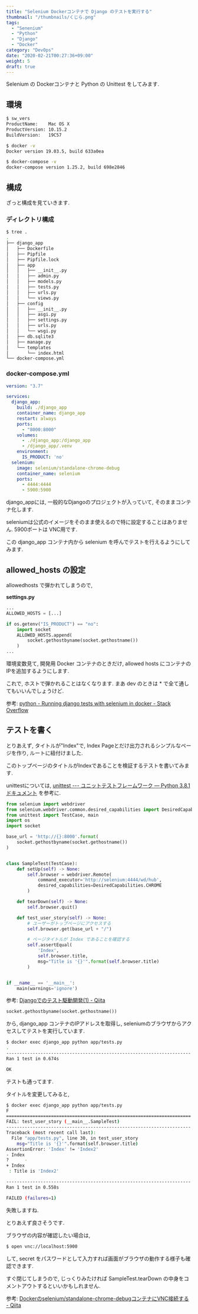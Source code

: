```yaml
---
title: "Selenium Dockerコンテナで Django のテストを実行する"
thumbnail: "/thumbnails/くじら.png"
tags:
  - "Senenium"
  - "Python"
  - "Django"
  - "Docker"
category: "DevOps"
date: "2020-02-21T00:27:36+09:00"
weight: 5
draft: true
---
```


Selenium の Dockerコンテナと Python の Unittest をしてみます.

## 環境

``` bash
$ sw_vers
ProductName:	Mac OS X
ProductVersion:	10.15.2
BuildVersion:	19C57

$ docker -v
Docker version 19.03.5, build 633a0ea

$ docker-compose -v
docker-compose version 1.25.2, build 698e2846
```

## 構成

ざっと構成を見ていきます.

### ディレクトリ構成

``` bash
$ tree .
.
├── django_app
│   ├── Dockerfile
│   ├── Pipfile
│   ├── Pipfile.lock
│   ├── app
│   │   ├── __init__.py
│   │   ├── admin.py
│   │   ├── models.py
│   │   ├── tests.py
│   │   ├── urls.py
│   │   └── views.py
│   ├── config
│   │   ├── __init__.py
│   │   ├── asgi.py
│   │   ├── settings.py
│   │   ├── urls.py
│   │   └── wsgi.py
│   ├── db.sqlite3
│   ├── manage.py
│   └── templates
│       └── index.html
└── docker-compose.yml
```

### docker-compose.yml

``` yml
version: "3.7"

services:
  django_app:
    build: ./django_app
    container_name: django_app
    restart: always
    ports:
      - "8000:8000"
    volumes:
      - ./django_app:/django_app
      - /django_app/.venv
    environment:
      IS_PRODUCT: 'no'
  selenium:
    image: selenium/standalone-chrome-debug
    container_name: selenium
    ports:
      - 4444:4444
      - 5900:5900
```

django_appには, 一般的なDjangoのプロジェクトが入っていて, そのままコンテナ化します.

seleniumは公式のイメージをそのまま使えるので特に設定することはありません.
5900ポートは VNC用です.

この django_app コンテナ内から selenium を呼んでテストを行えるようにしてみます.

## allowed_hosts の設定

allowedhosts で弾かれてしまうので, 

**settings.py**

``` python
...
ALLOWED_HOSTS = [...]

if os.getenv("IS_PRODUCT") == "no":
    import socket
    ALLOWED_HOSTS.append(
        socket.gethostbyname(socket.gethostname())
    )
...
```

環境変数見て, 開発用 Docker コンテナのときだけ, allowed hosts にコンテナのIPを追加するようにします.

これで, ホストで弾かれることはなくなります. まあ dev のときは \* で全て通してもいいんでしょうけど.

参考: [python - Running django tests with selenium in docker - Stack Overflow](https://stackoverflow.com/questions/32408429/running-django-tests-with-selenium-in-docker)

## テストを書く

とりあえず, タイトルが"Index"で, Index Pageとだけ出力されるシンプルなページを作り, ルートに紐付けました.

このトップページのタイトルがIndexであることを検証するテストを書いてみます.

unittestについては, [unittest --- ユニットテストフレームワーク — Python 3.8.1 ドキュメント](https://docs.python.org/ja/3/library/unittest.html) を参考に.

``` python
from selenium import webdriver
from selenium.webdriver.common.desired_capabilities import DesiredCapabilities
from unittest import TestCase, main
import os
import socket

base_url = 'http://{}:8000'.format(
    socket.gethostbyname(socket.gethostname())
)


class SampleTest(TestCase):
    def setUp(self) -> None:
        self.browser = webdriver.Remote(
            command_executor='http://selenium:4444/wd/hub',
            desired_capabilities=DesiredCapabilities.CHROME
        )

    def tearDown(self) -> None:
        self.browser.quit()

    def test_user_story(self) -> None:
        # ユーザーがトップページにアクセスする
        self.browser.get(base_url + "/")

        # ページタイトルが Index であることを確認する
        self.assertEqual(
            'Index',
            self.browser.title,
            msg="Title is '{}'".format(self.browser.title)
        )


if __name__ == '__main__':
    main(warnings='ignore')
```

参考: [Djangoでのテスト駆動開発(1) - Qiita](https://qiita.com/ogihara/items/2a9241e377ce0f232737)

``` python
socket.gethostbyname(socket.gethostname())
```

から, django_app コンテナのIPアドレスを取得し, seleniumのブラウザからアクセスしてテストを実行しています.

``` bash
$ docker exec django_app python app/tests.py
.
----------------------------------------------------------------------
Ran 1 test in 0.674s

OK
```

テストも通ってます.

タイトルを変更してみると,

``` bash
$ docker exec django_app python app/tests.py
F
======================================================================
FAIL: test_user_story (__main__.SampleTest)
----------------------------------------------------------------------
Traceback (most recent call last):
  File "app/tests.py", line 30, in test_user_story
    msg="Title is '{}'".format(self.browser.title)
AssertionError: 'Index' != 'Index2'
- Index
?      -
+ Index
 : Title is 'Index2'

----------------------------------------------------------------------
Ran 1 test in 0.558s

FAILED (failures=1)
```

失敗しますね.

とりあえず良さそうです.

ブラウザの内容が確認したい場合は, 

``` bash
$ open vnc://localhost:5900
```

して, secret をパスワードとして入力すれば画面がブラウザの動作する様子も確認できます.

すぐ閉じてしまうので, じっくりみたければ SampleTest.tearDown の中身をコメントアウトするといいかもしれません.

参考: [Dockerのselenium/standalone-chrome-debugコンテナにVNC接続する - Qiita](https://qiita.com/cacarrot/items/d3165056e50850fafef9)
